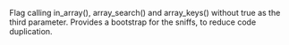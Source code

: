 Flag calling in_array(), array_search() and array_keys() without true as the third parameter.
Provides a bootstrap for the sniffs, to reduce code duplication.